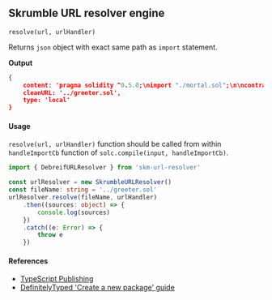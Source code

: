 ## Skrumble URL resolver engine

`resolve(url, urlHandler)`

Returns `json` object with exact same path as `import` statement.

**Output**
```json
{
	content: 'pragma solidity ^0.5.0;\nimport "./mortal.sol";\n\ncontract Greeter is Mortal {\n    /* Define variable greeting of the type string */\n    string greeting;\n\n    /* This runs when the contract is executed */\n    constructor(string memory _greeting) public {\n        greeting = _greeting;\n    }\n\n    /* Main function */\n    function greet() public view returns (string memory) {\n        return greeting;\n    }\n}\n',
	cleanURL: '../greeter.sol',
	type: 'local'
}
```

#### Usage

`resolve(url, urlHandler)` function should be called from within `handleImportCb` function of `solc.compile(input, handleImportCb)`.

```ts
import { DebreifURLResolver } from 'skm-url-resolver'

const urlResolver = new SkrumbleURLResolver()
const fileName: string = '../greeter.sol'
urlResolver.resolve(fileName, urlHandler)
	.then((sources: object) => {
		console.log(sources)
	})
	.catch((e: Error) => {
		throw e
	})
```

#### References

* [TypeScript Publishing](http://www.typescriptlang.org/docs/handbook/declaration-files/publishing.html)
* [DefinitelyTyped 'Create a new package' guide](https://github.com/DefinitelyTyped/DefinitelyTyped#create-a-new-package)
